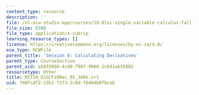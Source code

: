 ```yaml
---
content_type: resource
description: ''
file: /ol-ocw-studio-app/courses/18-01sc-single-variable-calculus-fall-2010/790fcdf213b173732c8df6404b0fbceb_MIT18_01SCF10Rec_05_300k.srt
file_size: 6508
file_type: application/x-subrip
learning_resource_types: []
license: https://creativecommons.org/licenses/by-nc-sa/4.0/
ocw_type: OCWFile
parent_title: 'Session 6: Calculating Derivatives'
parent_type: CourseSection
parent_uid: a5033660-4c88-798f-9066-2c641ab35802
resourcetype: Other
title: MIT18_01SCF10Rec_05_300k.srt
uid: 790fcdf2-13b1-7373-2c8d-f6404b0fbceb
---
```

